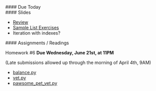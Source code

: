 <article class="due" markdown="block">
#### Due Today

<!--
* Homework
-->

</article>

<article class="slides" markdown="block">
#### Slides

* [Review](classes/17/lists_review.html)
* [Sample List Exercises](classes/18/lists_warmup.html)
* Iteration with indexes?

</article>

<article class="assignments" markdown="block">
#### Assignments / Readings		

Homework #6 __Due Wednesday, June 21st, at 11PM__ 

(Late submissions allowed up through the morning of April 4th, 9AM)

* [balance.py](homework/hw07/balance.py)
* [vet.py](homework/hw07/vet.py)
* [pawsome_pet_vet.py](homework/hw07/pawsome_pet_vet.py)

<!--
Readings

* Read {{ site.bookq }} - Chapter 1

Assignments 

1. [questions.py](homework/hw01/questions.py) - 9 points
-->
</article>
<!--
<a name="class18"></a>

###Slides
* [About Class #18](classes/18/meta.html)
* [Strings Review](classes/18/strings_review.html)
* Or check out the [review from the last class](classes/17/strings_built_in_functions.html) and [Ceasar Cipher](classes/17/strings_built_in_functions.html) 
* [Lists](classes/18/lists.html)


### Readings
__{{ site.bookq }}__

* Chapter 8 on More About Strings
* Chapter 7 on Lists

__{{ site.bookt }}__

* [{{ site.bookt }} - Strings](http://openbookproject.net/thinkcs/python/english3e/strings.html)
* [{{site.bookt}} - Lists](http://openbookproject.net/thinkcs/python/english3e/lists.html) 

<a name="homework8"></a>

### Homework #8


* Due __Apr 11th__ at 11PM
* Submit all files __via NYU Classes__
* Description of each assignment is in a comment in each file

1. [questions_ch_7.py](homework/hw08/questions_ch_7.py)
2. [string_practice.py](homework/hw08/string_practice.py)
3. [get_first_word](homework/hw08/get_first_word.py)
4. [pig_latin.py](homework/hw08/pig_latin.py)
5. [sort_words.py](homework/hw08/sort_words.py)
6. [is_palindrome.py](homework/hw08/is_palindrome.py)
7. [multiples_of_seven.py](homework/hw08/multiples_of_seven.py)
-->

